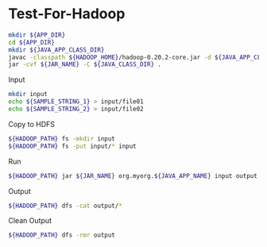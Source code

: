 Test-For-Hadoop
===============

```sh
mkdir ${APP_DIR}
cd ${APP_DIR}
mkdir ${JAVA_APP_CLASS_DIR}
javac -classpath ${HADOOP_HOME}/hadoop-0.20.2-core.jar -d ${JAVA_APP_CLASS_DIR} ${JAVA_APP_NAME}
jar -cvf ${JAR_NAME} -C ${JAVA_CLASS_DIR} .
```

Input
```sh
mkdir input
echo ${SAMPLE_STRING_1} > input/file01
echo ${SAMPLE_STRING_2} > input/file02
```

Copy to HDFS
```sh
${HADOOP_PATH} fs -mkdir input
${HADOOP_PATH} fs -put input/* input
```

Run
```sh
${HADOOP_PATH} jar ${JAR_NAME} org.myorg.${JAVA_APP_NAME} input output
```

Output
```sh
${HADOOP_PATH} dfs -cat output/*
```

Clean Output
```sh
${HADOOP_PATH} dfs -rmr output
```
